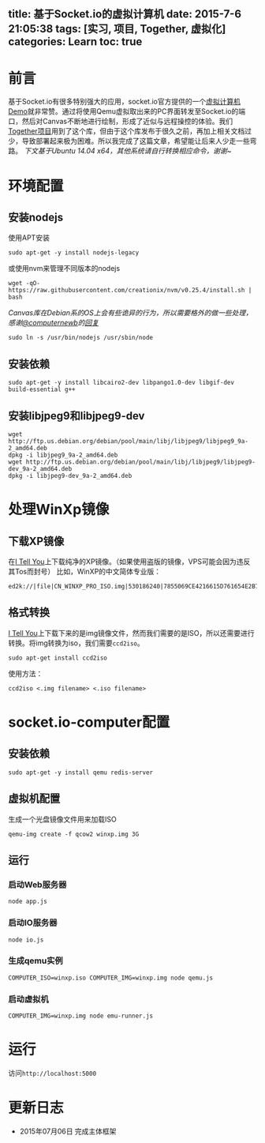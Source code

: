 title: 基于Socket.io的虚拟计算机
date: 2015-7-6 21:05:38
tags: [实习, 项目, Together, 虚拟化]
categories: Learn
toc: true
---
# 前言
基于Socket.io有很多特别强大的应用，socket.io官方提供的一个[虚拟计算机Demo](http://socket.io/demos/computer/)就非常赞。通过将使用Qemu虚拟取出来的PC界面转发至Socket.io的端口，然后对Canvas不断地进行绘制，形成了近似与远程操控的体验。我们[Together项目](http://xuanwo.org/2015/06/30/together-project/)用到了这个库，但由于这个库发布于很久之前，再加上相关文档过少，导致部署起来极为困难。所以我完成了这篇文章，希望能让后来人少走一些弯路。
*下文基于Ubuntu 14.04 x64，其他系统请自行转换相应命令，谢谢~*

# 环境配置
## 安装nodejs
使用APT安装
```
sudo apt-get -y install nodejs-legacy
```
或使用nvm来管理不同版本的nodejs
```
wget -qO- https://raw.githubusercontent.com/creationix/nvm/v0.25.4/install.sh | bash
```

*Canvas库在Debian系的OS上会有些诡异的行为，所以需要格外的做一些处理，感谢[@computernewb](https://github.com/computernewb)的[回复](https://github.com/kevin-roark/socket.io-computer/issues/11#issuecomment-118790681)*
```
sudo ln -s /usr/bin/nodejs /usr/sbin/node
```

## 安装依赖
```
sudo apt-get -y install libcairo2-dev libpango1.0-dev libgif-dev build-essential g++
```

## 安装libjpeg9和libjpeg9-dev
```
wget http://ftp.us.debian.org/debian/pool/main/libj/libjpeg9/libjpeg9_9a-2_amd64.deb
dpkg -i libjpeg9_9a-2_amd64.deb
wget http://ftp.us.debian.org/debian/pool/main/libj/libjpeg9/libjpeg9-dev_9a-2_amd64.deb
dpkg -i libjpeg9-dev_9a-2_amd64.deb
```

# 处理WinXp镜像
## 下载XP镜像
在[I Tell You](http://msdn.itellyou.cn/)上下载纯净的XP镜像。（如果使用盗版的镜像，VPS可能会因为违反其Tos而封号）
比如，WinXP的中文简体专业版：
```
ed2k://|file|CN_WINXP_PRO_ISO.img|530186240|7855069CE4216615D761654E2B75A4F7|/
```
## 格式转换
[I Tell You](http://msdn.itellyou.cn/)上下载下来的是img镜像文件，然而我们需要的是ISO，所以还需要进行转换。将img转换为iso，我们需要`ccd2iso`。
```
sudo apt-get install ccd2iso
```
使用方法：
```
ccd2iso <.img filename> <.iso filename> 
```

# socket.io-computer配置
## 安装依赖
```
sudo apt-get -y install qemu redis-server
```
## 虚拟机配置
生成一个光盘镜像文件用来加载ISO
```
qemu-img create -f qcow2 winxp.img 3G
```
## 运行
### 启动Web服务器
```
node app.js
```
### 启动IO服务器
```
node io.js
```
### 生成qemu实例
```
COMPUTER_ISO=winxp.iso COMPUTER_IMG=winxp.img node qemu.js
```
### 启动虚拟机
```
COMPUTER_IMG=winxp.img node emu-runner.js
```

# 运行
访问`http://localhost:5000`

# 更新日志
- 2015年07月06日 完成主体框架